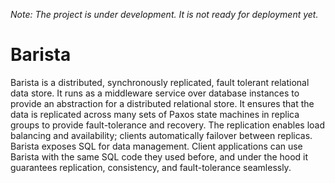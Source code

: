 *Note: The project is under development. It is not ready for deployment yet.*

Barista
====
Barista is a distributed, synchronously replicated, fault tolerant relational data store. It runs as a middleware service over database instances to provide an abstraction for a distributed relational store. It ensures that the data is replicated across many sets of Paxos state machines in replica groups to provide fault-tolerance and recovery. The replication enables load balancing and availability; clients automatically failover between replicas. Barista exposes SQL for data management. Client applications can use Barista with the same SQL code they used before, and under the hood it guarantees replication, consistency, and fault-tolerance seamlessly.
